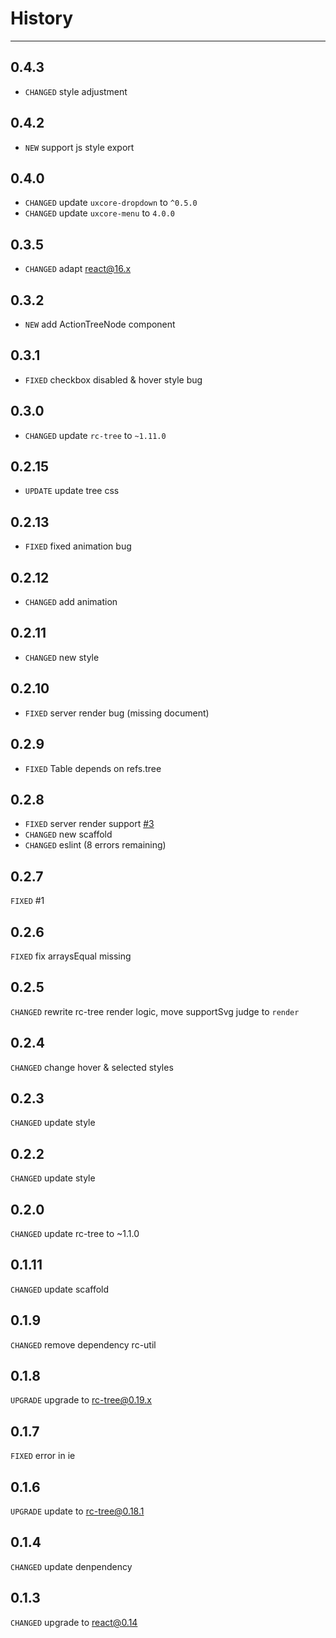 # History

---

## 0.4.3

* `CHANGED` style adjustment

## 0.4.2

* `NEW` support js style export

## 0.4.0

* `CHANGED` update `uxcore-dropdown` to `^0.5.0`  
* `CHANGED` update `uxcore-menu` to `4.0.0`

## 0.3.5

* `CHANGED` adapt react@16.x

## 0.3.2

* `NEW` add ActionTreeNode component

## 0.3.1

* `FIXED` checkbox disabled & hover style bug

## 0.3.0

* `CHANGED` update `rc-tree` to `~1.11.0`  

## 0.2.15

* `UPDATE` update tree css

## 0.2.13

* `FIXED` fixed animation bug

## 0.2.12

* `CHANGED` add animation

## 0.2.11

* `CHANGED` new style

## 0.2.10

* `FIXED` server render bug (missing document)

## 0.2.9

* `FIXED` Table depends on refs.tree

## 0.2.8
* `FIXED` server render support [#3](https://github.com/uxcore/uxcore-tree/issues/3)
* `CHANGED` new scaffold
* `CHANGED` eslint (8 errors remaining)

## 0.2.7
`FIXED` #1

## 0.2.6
`FIXED` fix arraysEqual missing 

## 0.2.5
`CHANGED` rewrite rc-tree render logic, move supportSvg judge to `render`

## 0.2.4
`CHANGED` change hover & selected styles

## 0.2.3
`CHANGED` update style

## 0.2.2
`CHANGED` update style

## 0.2.0
`CHANGED` update rc-tree to ~1.1.0

## 0.1.11
`CHANGED` update scaffold

## 0.1.9
`CHANGED` remove dependency rc-util

## 0.1.8
`UPGRADE` upgrade to rc-tree@0.19.x

## 0.1.7
`FIXED` error in ie

## 0.1.6
`UPGRADE` update to rc-tree@0.18.1

## 0.1.4

`CHANGED` update denpendency

## 0.1.3

`CHANGED` upgrade to react@0.14
